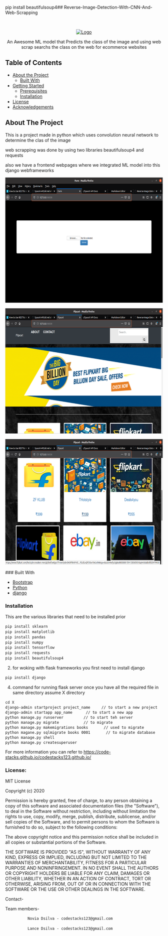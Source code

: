 pip install beautifulsoup4## Reverse-Image-Detection-With-CNN-And-Web-Scrapping
<!-- PROJECT LOGO -->
<br />
<p align="center">
  <a href="">
    <img src="https://cdn.thepassage.cc/1110x625/filters:format(webp):quality(90)/public/image/2019/05/03/flipkart.jpg" alt="Logo" width="80" height="80">
  </a>



  <p align="center">
    An Awesome ML model that Predicts the class of the image and using web scrap searchs the class on the web for ecommerce websites
    <br />

  </p>
</p>



<!-- TABLE OF CONTENTS -->
## Table of Contents

* [About the Project](#about-the-project)
  * [Built With](#built-with)
* [Getting Started](#getting-started)
  * [Prerequisites](#prerequisites)
  * [Installation](#installation)
* [License](#license)
* [Acknowledgements](#acknowledgements)



<!-- ABOUT THE PROJECT -->
## About The Project

This is a project made in python which uses convolution neural network to determine the clas of the image

web scrapping was done by using two libraries beautifulsoup4 and requests

also we have a frontend webpages where we integrated ML model into this django webframeworks

<p align="center">
  <a href="">
    <img src="https://raw.githubusercontent.com/Code-Stacks/codepe/master/Screenshot%20from%202020-07-07%2018-54-44.png" alt="Logo" width="800" height="400">
    </a></p>


<p align="center">
  <a href="">
    <img src="https://raw.githubusercontent.com/Code-Stacks/codepe/master/Screenshot%20from%202020-07-07%2018-56-15.png" alt="Logo" width="800" height="400">
    </a></p>

<p align="center">
  <a href="">
    <img src="https://raw.githubusercontent.com/Code-Stacks/codepe/master/Screenshot%20from%202020-07-07%2018-56-18.png" alt="Logo" width="800" height="400">
    </a></p>
### Built With

* [Bootstrap](https://getbootstrap.com)
* [Python](https://docs.python.org/3/m)
* [django](https://docs.djangoproject.com/en/3.0/)


### Installation

This are the various libraries that need to be installed prior
```sh
pip install sklearn
pip install matplotlib
pip install pandas
pip install numpy
pip install tensorflow
pip install requests
pip install beautifulsoup4

```
2. for woking with flask frameworks you  first need to install django
```sh
pip install django
```
4. command for running flask server once you have all the required file in same directory assume X directory 
```JS
cd X
django-admin startproject project_name     // to start a new project
django-admin startapp app_name      // to start a new app 
python manage.py runserver         // to start teh server
python manage.py migrate           // to migrate 
python manage.py makemigrations books       // used to migrate 
python magane.py sqlmigrate books 0001       // to migrate database
python manage.py shell
python manage.py createsuperuser
```



 
 For more information you can refer to https://code-stacks.github.io/codestacks123.github.io/
 
 
 


### License:

MIT License

Copyright (c) 2020

Permission is hereby granted, free of charge, to any person obtaining a copy
of this software and associated documentation files (the "Software"), to deal
in the Software without restriction, including without limitation the rights
to use, copy, modify, merge, publish, distribute, sublicense, and/or sell
copies of the Software, and to permit persons to whom the Software is
furnished to do so, subject to the following conditions:

The above copyright notice and this permission notice shall be included in all
copies or substantial portions of the Software.

THE SOFTWARE IS PROVIDED "AS IS", WITHOUT WARRANTY OF ANY KIND, EXPRESS OR
IMPLIED, INCLUDING BUT NOT LIMITED TO THE WARRANTIES OF MERCHANTABILITY,
FITNESS FOR A PARTICULAR PURPOSE AND NONINFRINGEMENT. IN NO EVENT SHALL THE
AUTHORS OR COPYRIGHT HOLDERS BE LIABLE FOR ANY CLAIM, DAMAGES OR OTHER
LIABILITY, WHETHER IN AN ACTION OF CONTRACT, TORT OR OTHERWISE, ARISING FROM,
OUT OF OR IN CONNECTION WITH THE SOFTWARE OR THE USE OR OTHER DEALINGS IN THE
SOFTWARE.

Contact-

Team members- 

			  
              Novia Dsilva - codestacks123@gmail.com
	      
              Lance Dsilva - codestacks123@gmail.com


